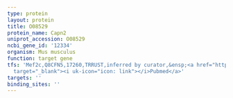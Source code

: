 ```yaml
---
type: protein
layout: protein
title: O08529
protein_name: Capn2
uniprot_accession: O08529
ncbi_gene_id: '12334'
organism: Mus musculus
function: target gene
tfs: 'Mef2c,Q8CFN5,17260,TRRUST,inferred by curator,&ensp;<a href="https://www.ncbi.nlm.nih.gov/pubmed/?term=12559913%5Buid%5D"
  target="_blank"><i uk-icon="icon: link"></i>Pubmed</a>'
targets: ''
binding_sites: ''
---
```


